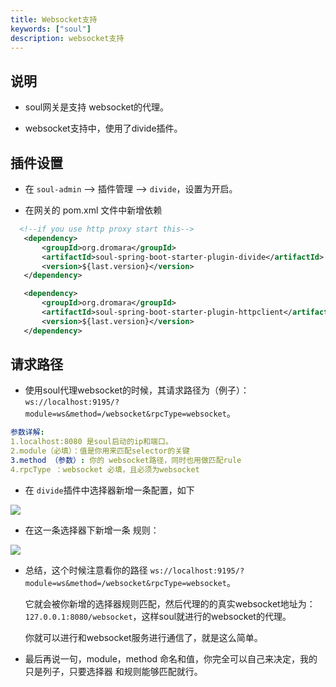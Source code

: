 ```yaml
---
title: Websocket支持
keywords: ["soul"]
description: websocket支持
---
```


## 说明

* soul网关是支持 websocket的代理。

* websocket支持中，使用了divide插件。


## 插件设置

* 在 `soul-admin` --> 插件管理 --> ` divide `，设置为开启。

* 在网关的 pom.xml 文件中新增依赖

```xml
  <!--if you use http proxy start this-->
   <dependency>
       <groupId>org.dromara</groupId>
       <artifactId>soul-spring-boot-starter-plugin-divide</artifactId>
       <version>${last.version}</version>
   </dependency>

   <dependency>
       <groupId>org.dromara</groupId>
       <artifactId>soul-spring-boot-starter-plugin-httpclient</artifactId>
       <version>${last.version}</version>
   </dependency>
```
## 请求路径

* 使用soul代理websocket的时候，其请求路径为（例子）：`ws://localhost:9195/?module=ws&method=/websocket&rpcType=websocket`。

```yaml
参数详解:
1.localhost:8080 是soul启动的ip和端口。
2.module（必填）：值是你用来匹配selector的关键
3.method （参数）: 你的 websocket路径，同时也用做匹配rule
4.rpcType ：websocket 必填，且必须为websocket
```

* 在 `divide`插件中选择器新增一条配置，如下

![](https://yu199195.github.io/images/soul/websocket-selector.png)


* 在这一条选择器下新增一条 规则：

![](https://yu199195.github.io/images/soul/websocket-rule.png)


* 总结，这个时候注意看你的路径 `ws://localhost:9195/?module=ws&method=/websocket&rpcType=websocket`。

  它就会被你新增的选择器规则匹配，然后代理的的真实websocket地址为：`127.0.0.1:8080/websocket`，这样soul就进行的websocket的代理。
  
  你就可以进行和websocket服务进行通信了，就是这么简单。
  
* 最后再说一句，module，method 命名和值，你完全可以自己来决定，我的只是列子，只要选择器 和规则能够匹配就行。  
